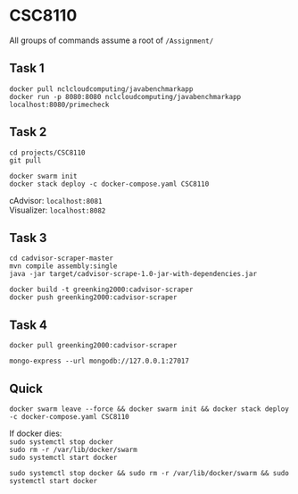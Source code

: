 # CSC8110
All groups of commands assume a root of `/Assignment/`
## Task 1
`docker pull nclcloudcomputing/javabenchmarkapp`  
`docker run -p 8080:8080 nclcloudcomputing/javabenchmarkapp`  
`localhost:8080/primecheck`  

## Task 2
`cd projects/CSC8110`  
`git pull`  

`docker swarm init`  
`docker stack deploy -c docker-compose.yaml CSC8110`

cAdvisor: `localhost:8081`  
Visualizer: `localhost:8082`  

## Task 3
`cd cadvisor-scraper-master`  
`mvn compile assembly:single`  
`java -jar target/cadvisor-scrape-1.0-jar-with-dependencies.jar`
  
`docker build -t greenking2000:cadvisor-scraper`  
`docker push greenking2000:cadvisor-scraper`

## Task 4
`docker pull greenking2000:cadvisor-scraper`


`mongo-express --url mongodb://127.0.0.1:27017`


## Quick
`docker swarm leave --force && docker swarm init && docker stack deploy -c docker-compose.yaml CSC8110`
  
If docker dies:  
`sudo systemctl stop docker`  
`sudo rm -r /var/lib/docker/swarm`  
`sudo systemctl start docker`

`sudo systemctl stop docker && sudo rm -r /var/lib/docker/swarm && sudo systemctl start docker`